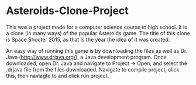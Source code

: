 # Asteroids-Clone-Project
This was a project made for a computer science course in high school. It is a clone (in many ways) of the popular Asteroids game. 
The title of this clone is Space Shooter 2015, as that is the year the idea of it was created.

An easy way of running this game is by downloading the files as well as Dr. Java (http://www.drjava.org/), a Java development program. Once downloaded, 
open Dr. Java and navigate to Project -> Open, and select the .drjava file from the files downloaded. Navigate to compile project, click this, then naviagte to and click run project.
